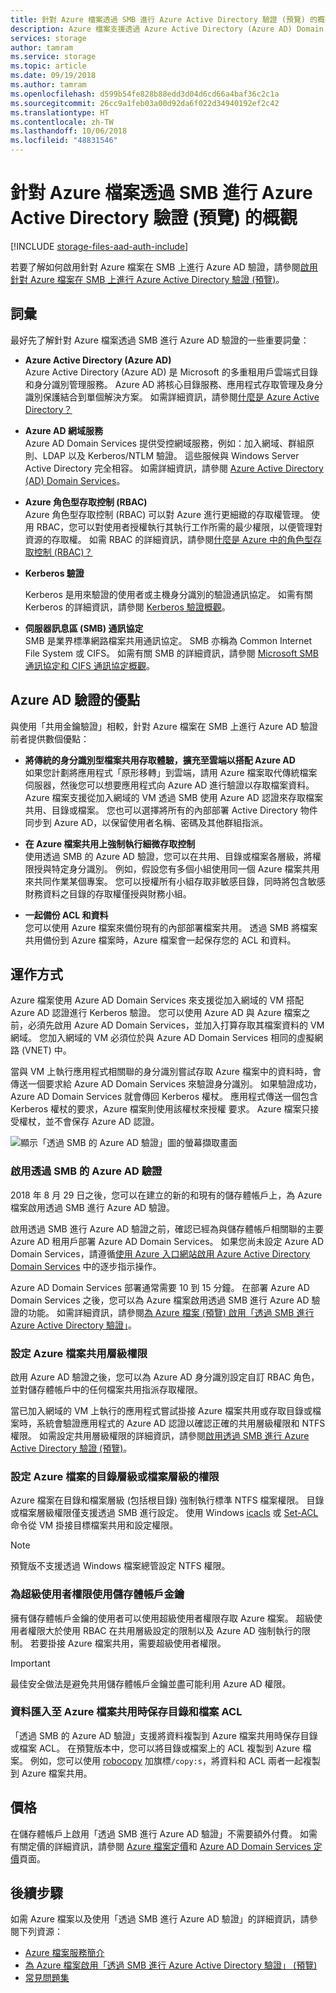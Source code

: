 ```yaml
---
title: 針對 Azure 檔案透過 SMB 進行 Azure Active Directory 驗證 (預覽) 的概觀 - Azure 儲存體
description: Azure 檔案支援透過 Azure Active Directory (Azure AD) Domain Services 在 SMB (伺服器訊息區) 上進行以身分識別為基礎的驗證 (預覽)。 然後，您加入網域的 Windows 虛擬機器 (VM) 可以使用 Azure AD 認證存取 Azure 檔案共用。
services: storage
author: tamram
ms.service: storage
ms.topic: article
ms.date: 09/19/2018
ms.author: tamram
ms.openlocfilehash: d599b54fe828b88edd3d04d6cd66a4baf36c2c1a
ms.sourcegitcommit: 26cc9a1feb03a00d92da6f022d34940192ef2c42
ms.translationtype: HT
ms.contentlocale: zh-TW
ms.lasthandoff: 10/06/2018
ms.locfileid: "48831546"
---
```

# <a name="overview-of-azure-active-directory-authentication-over-smb-for-azure-files-preview"></a>針對 Azure 檔案透過 SMB 進行 Azure Active Directory 驗證 (預覽) 的概觀
[!INCLUDE [storage-files-aad-auth-include](../../../includes/storage-files-aad-auth-include.md)]

若要了解如何啟用針對 Azure 檔案在 SMB 上進行 Azure AD 驗證，請參閱[啟用針對 Azure 檔案在 SMB 上進行 Azure Active Directory 驗證 (預覽)](storage-files-active-directory-enable.md)。

## <a name="glossary"></a>詞彙 
最好先了解針對 Azure 檔案透過 SMB 進行 Azure AD 驗證的一些重要詞彙：

-   **Azure Active Directory (Azure AD)**  
    Azure Active Directory (Azure AD) 是 Microsoft 的多重租用戶雲端式目錄和身分識別管理服務。 Azure AD 將核心目錄服務、應用程式存取管理及身分識別保護結合到單個解決方案。 如需詳細資訊，請參閱[什麼是 Azure Active Directory？](../../active-directory/fundamentals/active-directory-whatis.md)

-   **Azure AD 網域服務**  
    Azure AD Domain Services 提供受控網域服務，例如：加入網域、群組原則、LDAP 以及 Kerberos/NTLM 驗證。 這些服候與 Windows Server Active Directory 完全相容。 如需詳細資訊，請參閱 [Azure Active Directory (AD) Domain Services](../../active-directory-domain-services/active-directory-ds-overview.md)。

-   **Azure 角色型存取控制 (RBAC)**  
    Azure 角色型存取控制 (RBAC) 可以對 Azure 進行更細緻的存取權管理。 使用 RBAC，您可以對使用者授權執行其執行工作所需的最少權限，以便管理對資源的存取權。 如需 RBAC 的詳細資訊，請參閱[什麼是 Azure 中的角色型存取控制 (RBAC)？](../../role-based-access-control/overview.md)

-   **Kerberos 驗證**

    Kerberos 是用來驗證的使用者或主機身分識別的驗證通訊協定。 如需有關 Kerberos 的詳細資訊，請參閱 [Kerberos 驗證概觀](https://docs.microsoft.com/windows-server/security/kerberos/kerberos-authentication-overview)。

-  **伺服器訊息區 (SMB) 通訊協定**  
    SMB 是業界標準網路檔案共用通訊協定。 SMB 亦稱為 Common Internet File System 或 CIFS。 如需有關 SMB 的詳細資訊，請參閱 [Microsoft SMB 通訊協定和 CIFS 通訊協定概觀](https://docs.microsoft.com/windows/desktop/FileIO/microsoft-smb-protocol-and-cifs-protocol-overview)。

## <a name="advantages-of-azure-ad-authentication"></a>Azure AD 驗證的優點
與使用「共用金鑰驗證」相較，針對 Azure 檔案在 SMB 上進行 Azure AD 驗證前者提供數個優點：

-   **將傳統的身分識別型檔案共用存取體驗，擴充至雲端以搭配 Azure AD**  
    如果您計劃將應用程式「原形移轉」到雲端，請用 Azure 檔案取代傳統檔案伺服器，然後您可以想要應用程式向 Azure AD 進行驗證以存取檔案資料。 Azure 檔案支援從加入網域的 VM 透過 SMB 使用 Azure AD 認證來存取檔案共用、目錄或檔案。 您也可以選擇將所有的內部部署 Active Directory 物件同步到 Azure AD，以保留使用者名稱、密碼及其他群組指派。

-   **在 Azure 檔案共用上強制執行細微存取控制**  
    使用透過 SMB 的 Azure AD 驗證，您可以在共用、目錄或檔案各層級，將權限授與特定身分識別。 例如，假設您有多個小組使用同一個 Azure 檔案共用來共同作業某個專案。 您可以授權所有小組存取非敏感目錄，同時將包含敏感財務資料之目錄的存取權僅授與財務小組。 

-   **一起備份 ACL 和資料**  
    您可以使用 Azure 檔案來備份現有的內部部署檔案共用。 透過 SMB 將檔案共用備份到 Azure 檔案時，Azure 檔案會一起保存您的 ACL 和資料。

## <a name="how-it-works"></a>運作方式
Azure 檔案使用 Azure AD Domain Services 來支援從加入網域的 VM 搭配 Azure AD 認證進行 Kerberos 驗證。 您可以使用 Azure AD 與 Azure 檔案之前，必須先啟用 Azure AD Domain Services，並加入打算存取其檔案資料的 VM 網域。 您加入網域的 VM 必須位於與 Azure AD Domain Services 相同的虛擬網路 (VNET) 中。 

當與 VM 上執行應用程式相關聯的身分識別嘗試存取 Azure 檔案中的資料時，會傳送一個要求給 Azure AD Domain Services 來驗證身分識別。 如果驗證成功，Azure AD Domain Services 就會傳回 Kerberos 權杖。 應用程式傳送一個包含 Kerberos 權杖的要求，Azure 檔案則使用該權杖來授權 要求。 Azure 檔案只接受權杖，並不會保存 Azure AD 認證。

![顯示「透過 SMB 的 Azure AD 驗證」圖的螢幕擷取畫面](media/storage-files-active-directory-overview/azure-active-directory-over-smb-for-files-overview.png)

### <a name="enable-azure-ad-authentication-over-smb"></a>啟用透過 SMB 的 Azure AD 驗證
2018 年 8 月 29 日之後，您可以在建立的新的和現有的儲存體帳戶上，為 Azure 檔案啟用透過 SMB 進行 Azure AD 驗證。 

啟用透過 SMB 進行 Azure AD 驗證之前，確認已經為與儲存體帳戶相關聯的主要 Azure AD 租用戶部署 Azure AD Domain Services。 如果您尚未設定 Azure AD Domain Services，請遵循[使用 Azure 入口網站啟用 Azure Active Directory Domain Services](../../active-directory-domain-services/active-directory-ds-getting-started.md) 中的逐步指示操作。

Azure AD Domain Services 部署通常需要 10 到 15 分鐘。 在部署 Azure AD Domain Services 之後，您可以為 Azure 檔案啟用透過 SMB 進行 Azure AD 驗證的功能。 如需詳細資訊，請參閱[為 Azure 檔案 (預覽) 啟用「透過 SMB 進行 Azure Active Directory 驗證」](storage-files-active-directory-enable.md)。 

### <a name="configure-share-level-permissions-for-azure-files"></a>設定 Azure 檔案共用層級權限
啟用 Azure AD 驗證之後，您可以為 Azure AD 身分識別設定自訂 RBAC 角色，並對儲存體帳戶中的任何檔案共用指派存取權限。

當已加入網域的 VM 上執行的應用程式嘗試掛接 Azure 檔案共用或存取目錄或檔案時，系統會驗證應用程式的 Azure AD 認證以確認正確的共用層級權限和 NTFS 權限。 如需設定共用層級權限的詳細資訊，請參閱[啟用透過 SMB 進行 Azure Active Directory 驗證 (預覽)](storage-files-active-directory-enable.md)。

### <a name="configure-directory--or-file-level-permissions-for-azure-files"></a>設定 Azure 檔案的目錄層級或檔案層級的權限 
Azure 檔案在目錄和檔案層級 (包括根目錄) 強制執行標準 NTFS 檔案權限。 目錄或檔案層級權限僅支援透過 SMB 進行設定。 使用 Windows [icacls](https://docs.microsoft.com/windows-server/administration/windows-commands/icacls) 或 [Set-ACL](https://docs.microsoft.com/powershell/module/microsoft.powershell.security/get-acl) 命令從 VM 掛接目標檔案共用和設定權限。 

> [!NOTE]
> 預覽版不支援透過 Windows 檔案總管設定 NTFS 權限。

### <a name="use-the-storage-account-key-for-superuser-permissions"></a>為超級使用者權限使用儲存體帳戶金鑰 
擁有儲存體帳戶金鑰的使用者可以使用超級使用者權限存取 Azure 檔案。 超級使用者權限大於使用 RBAC 在共用層級設定的限制以及 Azure AD 強制執行的限制。 若要掛接 Azure 檔案共用，需要超級使用者權限。 

> [!IMPORTANT]
> 最佳安全做法是避免共用儲存體帳戶金鑰並盡可能利用 Azure AD 權限。

### <a name="preserve-directory-and-file-acls-for-data-import-to-azure-file-shares"></a>資料匯入至 Azure 檔案共用時保存目錄和檔案 ACL
「透過 SMB 的 Azure AD 驗證」支援將資料複製到 Azure 檔案共用時保存目錄或檔案 ACL。 在預覽版本中，您可以將目錄或檔案上的 ACL 複製到 Azure 檔案。 例如，您可以使用 [robocopy](https://docs.microsoft.com/windows-server/administration/windows-commands/robocopy) 加旗標`/copy:s`，將資料和 ACL 兩者一起複製到 Azure 檔案共用。

## <a name="pricing"></a>價格
在儲存體帳戶上啟用「透過 SMB 進行 Azure AD 驗證」不需要額外付費。 如需有關定價的詳細資訊，請參閱 [Azure 檔案定價](https://azure.microsoft.com/pricing/details/storage/files/)和 [Azure AD Domain Services 定價](https://azure.microsoft.com/pricing/details/active-directory-ds/)頁面。

## <a name="next-steps"></a>後續步驟
如需 Azure 檔案以及使用「透過 SMB 進行 Azure AD 驗證」的詳細資訊，請參閱下列資源：

- [Azure 檔案服務簡介](storage-files-introduction.md)
- [為 Azure 檔案啟用「透過 SMB 進行 Azure Active Directory 驗證」 (預覽)](storage-files-active-directory-enable.md)
- [常見問題集](storage-files-faq.md)